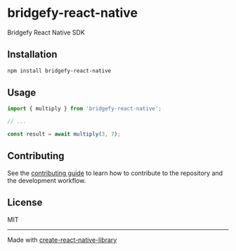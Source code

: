 # bridgefy-react-native

Bridgefy React Native SDK

## Installation

```sh
npm install bridgefy-react-native
```

## Usage

```js
import { multiply } from 'bridgefy-react-native';

// ...

const result = await multiply(3, 7);
```

## Contributing

See the [contributing guide](CONTRIBUTING.md) to learn how to contribute to the repository and the development workflow.

## License

MIT

---

Made with [create-react-native-library](https://github.com/callstack/react-native-builder-bob)
